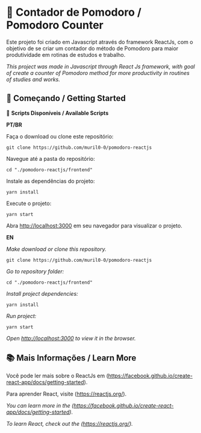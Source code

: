 # 🍎 Contador de Pomodoro / Pomodoro Counter 

Este projeto foi criado em Javascript através do framework ReactJs, com o objetivo de se criar um contador do método de Pomodoro para maior produtividade em rotinas de estudos e trabalho.

_This project was made in Javascript through React Js framework, with goal of create a counter of Pomodoro method for more productivity in routines of studies and works._


## 🚩 Começando / Getting Started

📜 __Scripts Disponíveis / Available Scripts__ 

__PT/BR__


Faça o download ou clone este repositório:

`git clone https://github.com/muril0-0/pomodoro-reactjs`


Navegue até a pasta do repositório:

`cd "./pomodoro-reactjs/frontend"`


Instale as dependências do projeto:

`yarn install`


Execute o projeto:

`yarn start`

Abra [http://localhost:3000](http://localhost:3000) em seu navegador para visualizar o projeto.


__EN__


_Make download or clone this repository._

`git clone https://github.com/muril0-0/pomodoro-reactjs`


_Go to repository folder:_

`cd "./pomodoro-reactjs/frontend"`


_Install project dependencies:_

`yarn install`


_Run project:_

`yarn start`

_Open [http://localhost:3000](http://localhost:3000) to view it in the browser._


## 📚 Mais Informações / Learn More

Você pode ler mais sobre o ReactJs em (https://facebook.github.io/create-react-app/docs/getting-started).

Para aprender React, visite (https://reactjs.org/).

_You can learn more in the (https://facebook.github.io/create-react-app/docs/getting-started)._

_To learn React, check out the (https://reactjs.org/)._

